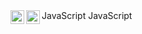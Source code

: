 <img align="left" alt="JoshMadakor | YouTube" width="22px" src="https://cdn.jsdelivr.net/gh/devicons/devicon@latest/icons/javascript/javascript-original.svg" />
JavaScript
<img align="left" alt="JoshMadakor | YouTube" width="22px" src="https://cdn.jsdelivr.net/gh/devicons/devicon@latest/icons/javascript/javascript-original.svg" />
JavaScript
